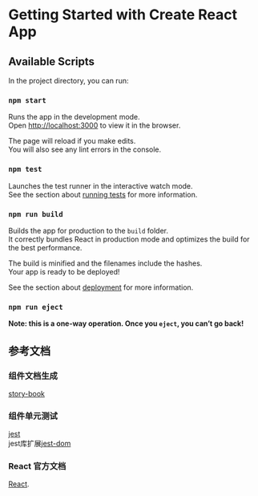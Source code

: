 # Getting Started with Create React App


## Available Scripts

In the project directory, you can run:



### `npm start`

Runs the app in the development mode.\
Open [http://localhost:3000](http://localhost:3000) to view it in the browser.

The page will reload if you make edits.\
You will also see any lint errors in the console.

### `npm test`

Launches the test runner in the interactive watch mode.\
See the section about [running tests](https://facebook.github.io/create-react-app/docs/running-tests) for more information.

### `npm run build`

Builds the app for production to the `build` folder.\
It correctly bundles React in production mode and optimizes the build for the best performance.

The build is minified and the filenames include the hashes.\
Your app is ready to be deployed!

See the section about [deployment](https://facebook.github.io/create-react-app/docs/deployment) for more information.

### `npm run eject`

**Note: this is a one-way operation. Once you `eject`, you can’t go back!**


## 参考文档

### 组件文档生成
[story-book](https://storybook.js.org/)

### 组件单元测试
[jest](https://www.jestjs.cn/)  
jest库扩展[jest-dom](https://github.com/testing-library/jest-dom)

### React 官方文档
[React](https://reactjs.org/).


